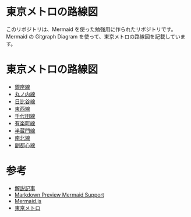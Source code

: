 # 東京メトロの路線図

このリポジトリは、Mermaid を使った勉強用に作られたリポジトリです。<br>
Mermaid の Gitgraph Diagram を使って、東京メトロの路線図を記載しています。

# 東京メトロの路線図

- [銀座線](01_GinzaLine.md)
- [丸ノ内線](02_MarunouchiLine.md)
- [日比谷線](03_HibiyaLine.md)
- [東西線](04_TozaiLine.md)
- [千代田線](05_ChiyodaLine.md)
- [有楽町線](06_YurakuchoLine.md)
- [半蔵門線](07_HanzomonLine.md)
- [南北線](08_NambokuLine.md)
- [副都心線](09_FukutoshinLine.md)

# 参考

- [解説記事](https://zenn.dev/k_haruaki/articles/08e0523fa724b2)
- [Markdown Preview Mermaid Support](https://marketplace.visualstudio.com/items?itemName=bierner.markdown-mermaid)
- [Mermaid.js](https://mermaid.js.org/)
- [東京メトロ](https://www.tokyometro.jp/)
